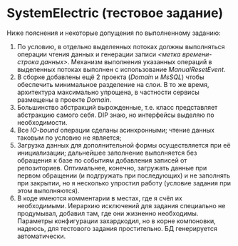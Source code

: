 # SystemElectric (тестовое задание)

Ниже пояснения и некоторые допущения по выполненному заданию: 
1. По условию, в отдельно выделенных потоках должны выполняться операции чтения данных и генерации записи *<метка времени-строка данных>*. Механизм выполнения указанных операций в выделенных потоках выполнен с использование *ManualResetEvent*.
2. В сборке добавлены ещё 2 проекта (*Domain* и *MsSQL*) чтобы обеспечить минимальное разделение на слои. В то же время, архитектура максимально упрощена, в частности сервисы размещены в проекте *Domain*.
3. Большинство абстракций вырожденные, т.е. класс представляет абстракцию самого себя. DIP знаю, но интерфейсы выделяю по необходимости.
4. Все *IO-bound* операции сделаны асинхронными; чтение данных таковым по условию не является;
5. Загрузка данных для дополнительной формы осуществляется при её инициализации; дальнейшее заполнение выполняется без обращения к базе по событиям добавления записей от репозиториев. Оптимальнее, конечно, загружать данные при первом обращении (и подгружать при последующих) и не заполнять при закрытии, но я несколько упростил работу (условие задания при этом выполняются).
6. В коде имеются комментарии в местах, где я счёл их необходимыми. Иерархию исключений для задания специально не продумывал, добавил там, где они жизненно необходимы. Параметры конфигурации захардкодил, но в корне компоновки, надеюсь, для тестового задания простительно. БД генерируется автоматически.
